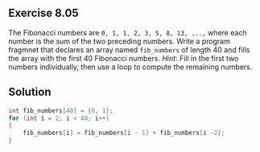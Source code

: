 ## Exercise 8.05

The Fibonacci numbers are `0, 1, 1, 2, 3, 5, 8, 13, ...,` where each number is the sum of the two preceding numbers. Write a program fragmnet that declares an array named `fib_numbers` of length 40 and fills the array with the first 40 Fibonacci numbers. *Hint*: Fill in the first two numbers individually, then use a loop to compute the remaining numbers.

## Solution

```c
int fib_numbers[40] = {0, 1};
for (int i = 2; i < 40; i++)
{
    fib_numbers[i] = fib_numbers[i - 1] + fib_numbers[i -2];
}
```
